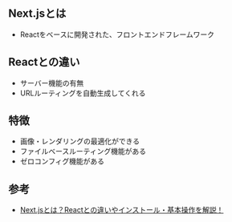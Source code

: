 ## Next.jsとは
* Reactをベースに開発された、フロントエンドフレームワーク

## Reactとの違い
* サーバー機能の有無
* URLルーティングを自動生成してくれる

## 特徴
* 画像・レンダリングの最適化ができる
* ファイルベースルーティング機能がある
* ゼロコンフィグ機能がある

## 参考
* [Next.jsとは？Reactとの違いやインストール・基本操作を解説！](https://udemy.benesse.co.jp/development/app/what-is-next-js.html)
